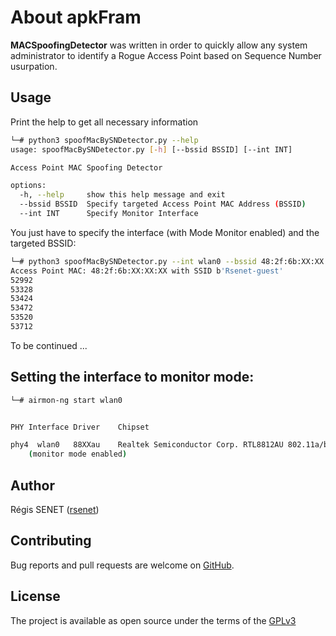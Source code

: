 # About apkFram

**MACSpoofingDetector** was written in order to quickly allow any system administrator to identify a Rogue Access Point based on Sequence Number usurpation.

## Usage

Print the help to get all necessary information

```bash
└─# python3 spoofMacBySNDetector.py --help
usage: spoofMacBySNDetector.py [-h] [--bssid BSSID] [--int INT]

Access Point MAC Spoofing Detector

options:
  -h, --help     show this help message and exit
  --bssid BSSID  Specify targeted Access Point MAC Address (BSSID)
  --int INT      Specify Monitor Interface
```

You just have to specify the interface (with Mode Monitor enabled) and the targeted BSSID:

```bash
└─# python3 spoofMacBySNDetector.py --int wlan0 --bssid 48:2f:6b:XX:XX:XX
Access Point MAC: 48:2f:6b:XX:XX:XX with SSID b'Rsenet-guest'
52992
53328
53424
53472
53520
53712
```

To be continued ...


## Setting the interface to monitor mode:

```bash
└─# airmon-ng start wlan0


PHY Interface Driver    Chipset

phy4  wlan0   88XXau    Realtek Semiconductor Corp. RTL8812AU 802.11a/b/g/n/ac 2T2R DB WLAN Adapter
    (monitor mode enabled)
```


## Author

Régis SENET ([rsenet](https://github.com/rsenet))


## Contributing

Bug reports and pull requests are welcome on [GitHub](https://github.com/rsenet/apkfram).

## License

The project is available as open source under the terms of the [GPLv3](https://www.gnu.org/licenses/quick-guide-gplv3.en.html)
